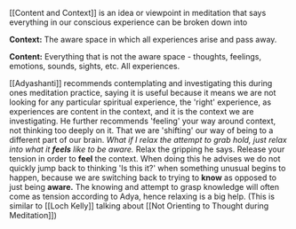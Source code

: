 [[Content and Context]] is an idea or viewpoint in meditation that says everything in our conscious experience can be broken down into

**Context:** The aware space in which all experiences arise and pass away.

**Content:** Everything that is not the aware space - thoughts, feelings, emotions, sounds, sights, etc. All experiences.

[[Adyashanti]] recommends contemplating and investigating this during ones meditation practice, saying it is useful because it means we are not looking for any particular spiritual experience, the 'right' experience, as experiences are content in the context, and it is the context we are investigating. 
He further recommends 'feeling' your way around context, not thinking too deeply on it. That we are 'shifting' our way of being to a different part of our brain. 
*What if I relax the attempt to grab hold, just relax into what it **feels** like to be aware.* Relax the gripping he says. Release your tension in order to **feel** the context. 
When doing this he advises we do not quickly jump back to thinking 'Is this it?' when something unusual begins to happen, because we are switching back to trying to **know** as opposed to just being **aware.** The knowing and attempt to grasp knowledge will often come as tension according to Adya, hence relaxing is a big help.
(This is similar to [[Loch Kelly]] talking about [[Not Orienting to Thought during Meditation]])